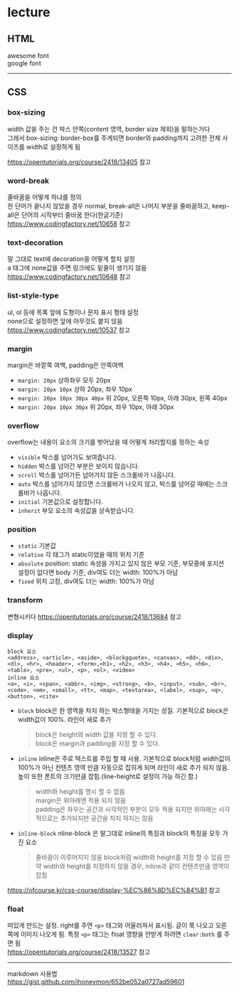 # lecture


## HTML
 awesome font   
 google font
***
## CSS
### box-sizing
width 값을 주는 건 박스 안쪽(content 영역, border size 제외)을 말하는거다   
그래서 box-sizing: border-box를 주게되면 border와 padding까지 고려한 전체 사이즈를 width로 설정하게 됨

https://opentutorials.org/course/2418/13405 참고

### word-break
줄바꿈을 어떻게 하냐를 정의   
한 단어가 끝나지 않았을 경우 normal, break-all은 나머지 부분을 줄바꿈하고, keep-all은 단어의 시작부터 줄바꿈 한다(한글기준)
https://www.codingfactory.net/10658 참고

### text-decoration
말 그대로 text에 decoration을 어떻게 할지 설정   
a 태그에 none값을 주면 링크에도 밑줄이 생기지 않음
https://www.codingfactory.net/10648 참고

### list-style-type
ul, ol 등에 목록 앞에 도형이나 문자 표시 형태 설정   
none으로 설정하면 앞에 아무것도 붙지 않음
https://www.codingfactory.net/10537 참고

### margin
margin은 바깥쪽 여백, padding은 안쪽여백
- `margin: 20px` 상하좌우 모두 20px
- `margin: 20px 10px` 상하 20px, 좌우 10px
- `margin: 20px 10px 30px 40px` 위 20px, 오른쪽 10px, 아래 30px, 왼쪽 40px
- `margin: 20px 10px 30px` 위 20px, 좌우 10px, 아래 30px

### overflow
overflow는 내용이 요소의 크기를 벗어났을 때 어떻게 처리할지를 정하는 속성
- `visible` 박스를 넘어가도 보여줍니다.
- `hidden` 박스를 넘어간 부분은 보이지 않습니다.
- `scroll` 박스를 넘어가든 넘어가지 않든 스크롤바가 나옵니다.
- `auto` 박스를 넘어가지 않으면 스크롤바가 나오지 않고, 박스를 넘어갈 때에는 스크롤바가 나옵니다.
- `initial` 기본값으로 설정합니다.
- `inherit` 부모 요소의 속성값을 상속받습니다.

### position
- `static` 기본값
- `relative` 각 태그가 static이었을 때의 위치 기준
- `absolute` position: static 속성을 가지고 있지 않은 부모 기준, 부모중에 포지션 설정이 없다면 body 기준, div여도 더는 width: 100%가 아남
- `fixed` 위치 고정, div여도 더는 width: 100%가 아남

### transform
변형시키다
https://opentutorials.org/course/2418/13684 참고

### display
```
block 요소
<address>, <article>, <aside>, <blockgquote>, <canvas>, <dd>, <div>, <dl>, <hr>, <header>, <form>,<h1>, <h2>, <h3>, <h4>, <h5>, <h6>, <table>, <pre>, <ul>, <p>, <ol>, <video>
inline 요소
<a>, <i>, <span>, <abbr>, <img>, <strong>, <b>, <input>, <sub>, <br>, <code>, <em>, <small>, <tt>, <map>, <textarea>, <label>, <sup>, <q>, <button>, <cite>
```
- `block` block은 한 영역을 차지 하는 박스형태을 가지는 성질. 기본적으로 block은 width값이 100%. 라인이 새로 추가   
    > block은 height와 width 값을 지정 할 수 있다.   
    > block은 margin과 padding을 지정 할 수 있다.
- `inline` inline은 주로 텍스트를 주입 할 때 사용. 기본적으로 block처럼 width값이 100%가 아닌 컨텐츠 영역 만큼 자동으로 잡히게 되며 라인이 새로 추가 되지 않음. 높이 또한 폰트의 크기만큼 잡힘.(line-height로 설정이 가능 하긴 함.)   
    > width와 height를 명시 할 수 없음   
    > margin은 위아래엔 적용 되지 않음   
    > padding은 좌우는 공간과 시각적인 부분이 모두 적용 되지만 위아래는 시각적으로는 추가되지만 공간을 차지 하지는 않음   
- `inline-block` nline-block 은 말그대로 inline의 특징과 block의 특징을 모두 가진 요소   
    > 줄바꿈이 이루어지지 않음
    > block처럼 width와 height를 지정 할 수 있음
    > 만약 width와 height를 지정하지 않을 경우, inline과 같이 컨텐츠만큼 영역이 잡힘   

https://ofcourse.kr/css-course/display-%EC%86%8D%EC%84%B1 참고

### float
떠있게 만드는 설정. right를 주면 `<p>` 태그와 어울러져서 표시됨. 글이 쭉 나오고 오른쪽에 이미지 나오게 됨. 특정 `<p>` 태그는 float 영향을 안받게 하려면 `clear:both` 를 주면 됨   
https://opentutorials.org/course/2418/13527 참고
***
markdown 사용법 https://gist.github.com/ihoneymon/652be052a0727ad59601
